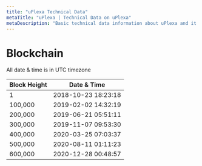 ```yaml
---
title: "uPlexa Technical Data"
metaTitle: "uPlexa | Technical Data on uPlexa"
metaDescription: "Basic technical data information about uPlexa and it's ecosystem"
---
```


# Blockchain

All date & time is in UTC timezone

| Block Height |     Date & Time     |
| :---         |        :----:       |
| 1            | 2018-10-23 18:23:18 |
| 100,000      | 2019-02-02 14:32:19 |
| 200,000      | 2019-06-21 05:51:11 |
| 300,000      | 2019-11-07 09:53:30 |
| 400,000      | 2020-03-25 07:03:37 |
| 500,000      | 2020-08-11 01:11:23 |
| 600,000      | 2020-12-28 00:48:57 |